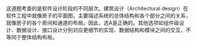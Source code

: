 这道题考查的是软件设计阶段的不同层次。建筑设计（Architectural design）在软件工程中就像房子的平面图，主要描述系统的总体结构和各个部分之间的关系，就像房子的各个房间和通道的布局。因此，选A是正确的。其他选项如组件级设计、数据设计、接口设计分别对应更细节的实现、数据结构和模块之间的交互，不等同于整体结构布局。